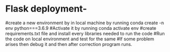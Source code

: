 # Flask deployment-
#create a new environment by in local machine by running conda create -n env python===3.6.9
#Activate it by running conda activate env
#create requirements.txt file and install every libraries needed to run the code
#Run the code on local environment and test for the same 
#If some problem arises then debug it and then after correction program runs.
